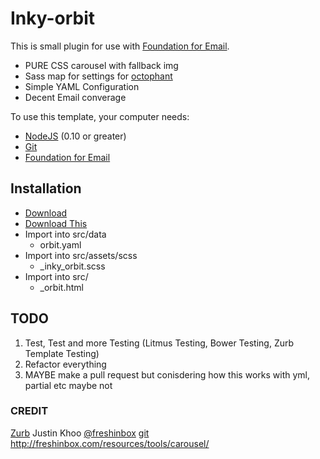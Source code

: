 # Inky-orbit

This is small plugin for use with [Foundation for Email](http://foundation.zurb.com/email). 
- PURE CSS carousel with fallback img
- Sass map for settings for [octophant](https://github.com/zurb/octophant)
- Simple YAML Configuration
- Decent Email converage


To use this template, your computer needs:

- [NodeJS](https://nodejs.org/en/) (0.10 or greater)
- [Git](https://git-scm.com/)
- [Foundation for Email](https://github.com/zurb/foundation-emails-template)

## Installation
- [Download](https://github.com/zurb/foundation-emails-template)
- [Download This](https://github.com/HansUXdev/inky-orbit/archive/master.zip)
- Import into src/data
  - orbit.yaml
- Import into src/assets/scss
  - _inky_orbit.scss
- Import into src/
  - _orbit.html

## TODO
1. Test, Test and more Testing (Litmus Testing, Bower Testing, Zurb Template Testing)
2. Refactor everything
3. MAYBE make a pull request but conisdering how this works with yml, partial etc maybe not

### CREDIT
[Zurb](https://zurb.com)
Justin Khoo
[@freshinbox](https://twitter.com/freshinbox)
[git](https://github.com/freshinbox)
http://freshinbox.com/resources/tools/carousel/
